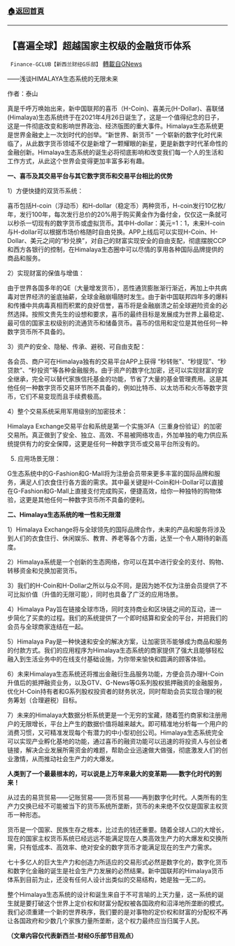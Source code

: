 ###  [:house:返回首頁](https://github.com/ourhimalayas/txt)
---


## 【喜遍全球】超越国家主权级的金融货币体系
` Finance-GCLUB【新西兰财经G乐部】` [轉載自GNews](https://gnews.org/zh-hans/1618508/)

——浅谈HIMALAYA生态系统的无限未来

作者：泰山

真是千呼万唤始出来，新中国联邦的喜币（H-Coin)、喜美元(H-Dollar)、喜联储(Himalaya)生态系统终于在2021年4月26日诞生了，这是一个值得纪念的日子，这是一件彻底改变和影响世界政治、经济版图的重大事件。Himalaya生态系统更是世界金融史上一次划时代的创举。“新世界、新货币” 一个崭新的数字化时代来临了，从此数字货币领域不仅是新增了一颗耀眼的新星，更是新数字时代革命性的金融创新。Himalaya生态系统的诞生必将彻底影响和改变我们每一个人的生活和工作方式，从此这个世界会变得更加丰富多彩有趣。

**一、喜币及其交易平台与其它数字货币和交易平台相比的优势**

1）方便快捷的双货币系统：

喜币包括H-coin（浮动币）和H-dollar（稳定币）两种货币，H-coin发行10亿枚/年，发行100年，每次发行总价的20%用于购买黄金作为备付金，仅仅这一条就可以秒杀一切现有的数字货币或虚拟货币。其中H-dollar：美元=1：1，未来H-coin与H-dollar可以根据市场价格随时自由兑换。APP上线后可以实现H-Coin、H-Dollar、美元之间的“秒兑换”，对自己的财富实现安全的自由支配，彻底摆脱CCP和西方各银行的控制，在Himalaya生态圈中可以尽情的享用各种国际品牌提供的商品和服务。

2）实现财富的保值与增值：

由于世界各国多年的QE（大量增发货币），恶性通货膨胀渐行渐近，再加上中共病毒对世界经济的釜底抽薪，全球金融崩塌随时发生。由于新中国联邦四年多的爆料和传播中共病毒真相而积累的良好信誉，喜币将是金融崩溃之前全球避险资金的必然选择。按照文贵先生的设想和要求，喜币的最终目标是发展成为世界上最稳定、最可信的国家主权级别的流通货币和储备货币。喜币的信用和定位是其他任何一种数字货币所不具备的。

3）资产的安全、隐秘、传承、避税、可自由支配：

各会员、商户可在Himalaya独有的交易平台APP上获得 “秒转账”、“秒提现”、“秒贷款”、“秒投资”等各种金融服务。由于资产的数字化加密，还可以实现财富的安全继承，完全可以替代家族信托基金的功能，节省了大量的基金管理费用。这是其他任何一种数字货币交易环节所不具备的，例如比特币、以太坊币和火币等数字货币，它们不易变现而且手续费极高。

4）整个交易系统采用军用级别的加密技术：

Himalaya Exchange交易平台和系统是第一个实施3FA（三重身份验证）的加密交易所。真正做到了安全、独立、高效、不易被网络攻击，外加单独的电力供应系统提供有力的安全保障，这更是任何一种数字货币或交易平台所没有的。

5) 应用场景无限：

G生态系统中的G-Fashion和G-Mall将为注册会员带来更多丰富的国际品牌和服务，满足人们衣食住行各方面的需求。其中最关键是H-Coin和H-Dollar可以直接在G-Fashion和G-Mall上直接支付完成购买，便捷高效，给你一种独特的购物体验，这更是其他任何一种数字货币所不具备的便利。

**二、Himalaya生态系统的唯一性和无限潜**

1）Himalaya Exchange将与全球领先的国际品牌合作，未来的产品和服务将涉及到人们的衣食住行、休闲娱乐、教育、养老等各个方面，达至一个令人期待的新高度。

2）Himalaya系统是一个创新的生态网络，你可以在其中进行安全的支付、购物、转移资金和兑换加密货币。

3）我们的H-Coin和H-Dollar之所以与众不同，是因为她不仅为注册会员提供了不可比拟价值（升值的无限可能），同时也具备了广泛的应用场景。

4）Himalaya Pay旨在链接全球市场，同时支持商业和区块链之间的互动，进一步简化了买卖的过程。我们的系统提供了一个即时结算和安全的平台，并把我们的会员与全球商家连结在一起。

5）Himalaya Pay是一种快速和安全的解决方案，让加密货币能够成为商品和服务的付款方式。我们的应用程序为Himalaya生态系统的商家提供了强大且能够轻松融入到生活业务中的在线支付基础设施，为你带来愉快和圆满的顾客体验。

6）未来Himalaya生态系统还将推出金融衍生品服务功能，方便会员办理H-Coin升值后的抵押融资业务，以及GTV、G-News等G系列股权抵押融资的金融服务，优化H-Coin持有者和G系列股权投资者的财务状况，同时帮助会员实现合理的税务筹划（合理避税）目标。

7）未来的Himalaya大数据分析系统更是一个无穷的宝藏，随着签约商家和注册用户的无限增长，平台上产生的数据价值将越来越大。即可精准地分析每一个用户的消费习惯，又可精准发现每个有潜力的中小型初创公司。Himalaya生态系统完全可以实现产业孵化基地的功能，通过喜币的融资功能可以迅速的将投资人与创业者链接，解决企业发展所需资金的难题，帮助企业迅速做大做强，彻底激发人们的创业激情，从而推动社会生产力的大爆发。

**人类到了一个最最根本的，可以说是上万年来最大的变革期——数字化时代的到来！**

从过去的易货贸易——记账贸易——货币贸易——再到数字化时代。人类所有的生产力交换已经不可能被当下的货币系统所垄断，货币的未来绝不仅仅是国家主权货币一种形态。

货币是一个国家、民族生存之根本，比过去的钱还重要。随着全球人口的大增长，现在的国家主权货币系统已经远远不能满足现在人类高效生产力的大爆发和交换所需，只有低成本、高效率、绝对安全的数字货币才能满足现在的生产力需求。

七十多亿人的巨大生产力和创造力所适应的交易形式必然是数字化的，数字化货币和数字化金融的诞生是社会生产力发展的必然结果。新中国联邦的Himalaya货币体系到目前为止，还没有任何人设计出类似的交易结构，她是独一无二的。

整个Himalaya生态系统的设计和诞生来自于不可言喻的上天力量，这一系统的诞生就是要打破这个世界上定价权和财富分配权被各国政府和沼泽地所垄断的模式。我们必须重建一个新的世界秩序，我们要的是对事物的定价权和财富的分配权不再让各国政府和少数几个家族力量所垄断，这个权力最终应当归属于人民。

**（文章内容仅代表新西兰-财经G乐部节目观点）**
